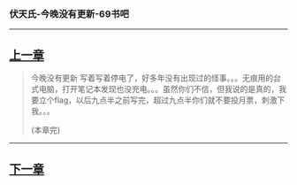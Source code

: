 ### 伏天氏-今晚没有更新-69书吧

--------
[上一章](./69fac10a61326877817c26269a68d581.md)
--------


>
>
>
>今晚没有更新
>写着写着停电了，好多年没有出现过的怪事。。。无痕用的台式电脑，打开笔记本发现也没充电。。。虽然你们不信，但我说的是真的，我要立个flag，以后九点半之前写完，超过九点半你们就不要投月票，刺激下我。。。
>
>(本章完)
>
>

--------
[下一章](./19aec5aa40dafcc7c45dae7ff6c7fb6a.md)
--------
